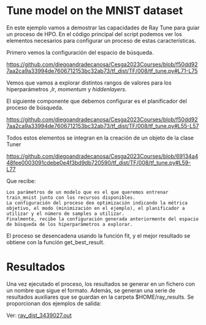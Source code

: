 # Tune model on the MNIST dataset

En este ejemplo vamos a demostrar las capacidades de Ray Tune para guiar un proceso de HPO. En el código principal del script podemos ver los elementos necesarios para configurar un proceso de estas características.

Primero vemos la configuración del espacio de búsqueda.

https://github.com/diegoandradecanosa/Cesga2023Courses/blob/f50dd927aa2ca9a33994de7606712153bc32ab73/tf_dist/TF/008/tf_tune.py#L71-L75

Vemos que vamos a explorar distintos rangos de valores para los hiperparámetros ,$lr$, $momentum$ y $hidden layers$.

El siguiente componente que debemos configurar es el planificador del proceso de búsqueda.

https://github.com/diegoandradecanosa/Cesga2023Courses/blob/f50dd927aa2ca9a33994de7606712153bc32ab73/tf_dist/TF/008/tf_tune.py#L55-L57

Todos estos elementos se integran en la creación de un objeto de la clase Tuner

https://github.com/diegoandradecanosa/Cesga2023Courses/blob/69134a448fee0003091cdebe0e4f3bd9db720590/tf_dist/TF/008/tf_tune.py#L59-L77

Que recibe:

    Los parámetros de un modelo que es el que queremos entrenar train_mnist junto con los recursos disponibles.
    La configuración del proceso deo optimización indicando la métrica objetivo, el modo (minimización en el ejemplo), el planificador a utilizar y el número de samples a utilizar.
    Finalmente, recibe la configuración generada anteriormente del espacio de búsqueda de los hiperparámetros a explorar.

El proceso se desencadena usando la función fit, y el mejor resultado se obtiene con la función get_best_result.

# Resultados

Una vez ejecutado el proceso, los resultados se generar en un fichero con un nombre que sigue el formato. Además, se generan una serie de resultados auxiliares que se guardan en la carpeta $HOME/ray_results. Se proporcionan dos ejemplos de salida:

Ver: [ray_dist_3439027.out](https://github.com/diegoandradecanosa/Cesga2023Courses/blob/main/tf_dist/TF/008/jsimple.o5027019)
